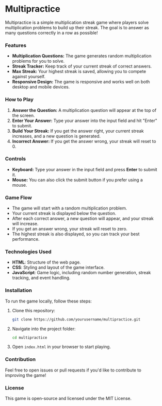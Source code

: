 # Multipractice

Multipractice is a simple multiplication streak game where players solve multiplication problems to build up their streak. The goal is to answer as many questions correctly in a row as possible!

### Features

- **Multiplication Questions:** The game generates random multiplication problems for you to solve.
- **Streak Tracker:** Keep track of your current streak of correct answers.
- **Max Streak:** Your highest streak is saved, allowing you to compete against yourself.
- **Responsive Design:** The game is responsive and works well on both desktop and mobile devices.

### How to Play

1. **Answer the Question:** A multiplication question will appear at the top of the screen. 
2. **Enter Your Answer:** Type your answer into the input field and hit "Enter" to submit.
3. **Build Your Streak:** If you get the answer right, your current streak increases, and a new question is generated.
4. **Incorrect Answer:** If you get the answer wrong, your streak will reset to 0.

### Controls

- **Keyboard:** Type your answer in the input field and press **Enter** to submit it.
- **Mouse:** You can also click the submit button if you prefer using a mouse.

### Game Flow

- The game will start with a random multiplication problem.
- Your current streak is displayed below the question.
- After each correct answer, a new question will appear, and your streak will increase.
- If you get an answer wrong, your streak will reset to zero.
- The highest streak is also displayed, so you can track your best performance.

### Technologies Used

- **HTML**: Structure of the web page.
- **CSS**: Styling and layout of the game interface.
- **JavaScript**: Game logic, including random number generation, streak tracking, and event handling.

### Installation

To run the game locally, follow these steps:

1. Clone this repository:
   ```bash
   git clone https://github.com/yourusername/multipractice.git
   ```
2. Navigate into the project folder:
   ```bash
   cd multipractice
   ```
3. Open `index.html` in your browser to start playing.

### Contribution

Feel free to open issues or pull requests if you'd like to contribute to improving the game!

### License

This game is open-source and licensed under the MIT License.
